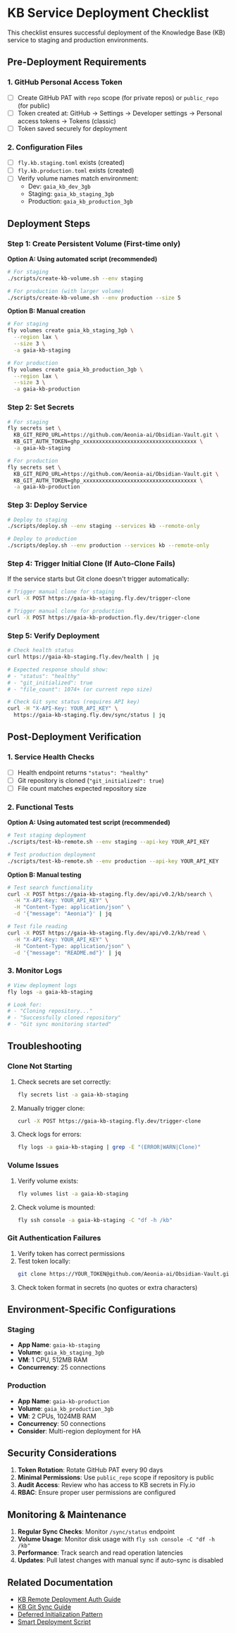 # KB Service Deployment Checklist

This checklist ensures successful deployment of the Knowledge Base (KB) service to staging and production environments.

## Pre-Deployment Requirements

### 1. GitHub Personal Access Token
- [ ] Create GitHub PAT with `repo` scope (for private repos) or `public_repo` (for public)
- [ ] Token created at: GitHub → Settings → Developer settings → Personal access tokens → Tokens (classic)
- [ ] Token saved securely for deployment

### 2. Configuration Files
- [ ] `fly.kb.staging.toml` exists (created)
- [ ] `fly.kb.production.toml` exists (created)
- [ ] Verify volume names match environment:
  - Dev: `gaia_kb_dev_3gb`
  - Staging: `gaia_kb_staging_3gb`
  - Production: `gaia_kb_production_3gb`

## Deployment Steps

### Step 1: Create Persistent Volume (First-time only)

**Option A: Using automated script (recommended)**
```bash
# For staging
./scripts/create-kb-volume.sh --env staging

# For production (with larger volume)
./scripts/create-kb-volume.sh --env production --size 5
```

**Option B: Manual creation**
```bash
# For staging
fly volumes create gaia_kb_staging_3gb \
  --region lax \
  --size 3 \
  -a gaia-kb-staging

# For production
fly volumes create gaia_kb_production_3gb \
  --region lax \
  --size 3 \
  -a gaia-kb-production
```

### Step 2: Set Secrets

```bash
# For staging
fly secrets set \
  KB_GIT_REPO_URL=https://github.com/Aeonia-ai/Obsidian-Vault.git \
  KB_GIT_AUTH_TOKEN=ghp_xxxxxxxxxxxxxxxxxxxxxxxxxxxxxxxxxxxx \
  -a gaia-kb-staging

# For production
fly secrets set \
  KB_GIT_REPO_URL=https://github.com/Aeonia-ai/Obsidian-Vault.git \
  KB_GIT_AUTH_TOKEN=ghp_xxxxxxxxxxxxxxxxxxxxxxxxxxxxxxxxxxxx \
  -a gaia-kb-production
```

### Step 3: Deploy Service

```bash
# Deploy to staging
./scripts/deploy.sh --env staging --services kb --remote-only

# Deploy to production
./scripts/deploy.sh --env production --services kb --remote-only
```

### Step 4: Trigger Initial Clone (If Auto-Clone Fails)

If the service starts but Git clone doesn't trigger automatically:

```bash
# Trigger manual clone for staging
curl -X POST https://gaia-kb-staging.fly.dev/trigger-clone

# Trigger manual clone for production
curl -X POST https://gaia-kb-production.fly.dev/trigger-clone
```

### Step 5: Verify Deployment

```bash
# Check health status
curl https://gaia-kb-staging.fly.dev/health | jq

# Expected response should show:
# - "status": "healthy"
# - "git_initialized": true
# - "file_count": 1074+ (or current repo size)

# Check Git sync status (requires API key)
curl -H "X-API-Key: YOUR_API_KEY" \
  https://gaia-kb-staging.fly.dev/sync/status | jq
```

## Post-Deployment Verification

### 1. Service Health Checks
- [ ] Health endpoint returns `"status": "healthy"`
- [ ] Git repository is cloned (`"git_initialized": true`)
- [ ] File count matches expected repository size

### 2. Functional Tests

**Option A: Using automated test script (recommended)**
```bash
# Test staging deployment
./scripts/test-kb-remote.sh --env staging --api-key YOUR_API_KEY

# Test production deployment  
./scripts/test-kb-remote.sh --env production --api-key YOUR_API_KEY
```

**Option B: Manual testing**
```bash
# Test search functionality
curl -X POST https://gaia-kb-staging.fly.dev/api/v0.2/kb/search \
  -H "X-API-Key: YOUR_API_KEY" \
  -H "Content-Type: application/json" \
  -d '{"message": "Aeonia"}' | jq

# Test file reading
curl -X POST https://gaia-kb-staging.fly.dev/api/v0.2/kb/read \
  -H "X-API-Key: YOUR_API_KEY" \
  -H "Content-Type: application/json" \
  -d '{"message": "README.md"}' | jq
```

### 3. Monitor Logs
```bash
# View deployment logs
fly logs -a gaia-kb-staging

# Look for:
# - "Cloning repository..."
# - "Successfully cloned repository"
# - "Git sync monitoring started"
```

## Troubleshooting

### Clone Not Starting
1. Check secrets are set correctly:
   ```bash
   fly secrets list -a gaia-kb-staging
   ```
2. Manually trigger clone:
   ```bash
   curl -X POST https://gaia-kb-staging.fly.dev/trigger-clone
   ```
3. Check logs for errors:
   ```bash
   fly logs -a gaia-kb-staging | grep -E "(ERROR|WARN|Clone)"
   ```

### Volume Issues
1. Verify volume exists:
   ```bash
   fly volumes list -a gaia-kb-staging
   ```
2. Check volume is mounted:
   ```bash
   fly ssh console -a gaia-kb-staging -C "df -h /kb"
   ```

### Git Authentication Failures
1. Verify token has correct permissions
2. Test token locally:
   ```bash
   git clone https://YOUR_TOKEN@github.com/Aeonia-ai/Obsidian-Vault.git test-clone
   ```
3. Check token format in secrets (no quotes or extra characters)

## Environment-Specific Configurations

### Staging
- **App Name**: `gaia-kb-staging`
- **Volume**: `gaia_kb_staging_3gb`
- **VM**: 1 CPU, 512MB RAM
- **Concurrency**: 25 connections

### Production
- **App Name**: `gaia-kb-production`
- **Volume**: `gaia_kb_production_3gb`
- **VM**: 2 CPUs, 1024MB RAM
- **Concurrency**: 50 connections
- **Consider**: Multi-region deployment for HA

## Security Considerations

1. **Token Rotation**: Rotate GitHub PAT every 90 days
2. **Minimal Permissions**: Use `public_repo` scope if repository is public
3. **Audit Access**: Review who has access to KB secrets in Fly.io
4. **RBAC**: Ensure proper user permissions are configured

## Monitoring & Maintenance

1. **Regular Sync Checks**: Monitor `/sync/status` endpoint
2. **Volume Usage**: Monitor disk usage with `fly ssh console -C "df -h /kb"`
3. **Performance**: Track search and read operation latencies
4. **Updates**: Pull latest changes with manual sync if auto-sync is disabled

## Related Documentation

- [KB Remote Deployment Auth Guide](kb-remote-deployment-auth.md)
- [KB Git Sync Guide](kb-git-sync-guide.md)
- [Deferred Initialization Pattern](deferred-initialization-pattern.md)
- [Smart Deployment Script](../scripts/deploy.sh)